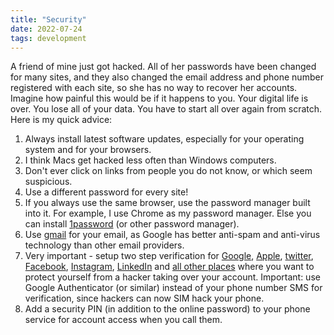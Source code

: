 ```yaml
---
title: "Security"
date: 2022-07-24
tags: development
---
```


<p>A friend of mine just got hacked. All of her passwords have been
changed for many sites, and they also changed the email address and
phone number registered with each site, so she has no way to recover
her accounts. Imagine how painful this would be if it happens to
you. Your digital life is over. You lose all of your data. You have to
start all over again from scratch.  Here is my quick advice:
  
</p><ol>

<li>Always install latest software updates, especially for your
operating system and for your browsers.

</li><li>I think Macs get hacked less often than Windows computers.

</li><li>Don't ever click on links from people you do not know, or which
seem suspicious.

</li><li>Use a different password for every site!
  
</li><li>If you always use the same browser, use the password manager built
into it. For example, I use Chrome as my password manager. Else you
can install <a href="https://1password.com">1password</a> (or other
password manager).

</li><li>Use <a href="https://gmail.com">gmail</a> for your email, as Google has
better anti-spam and anti-virus technology than other email providers.

</li><li>Very important - setup two step verification for
<a href="https://www.google.com/landing/2step/">Google</a>,
<a href="https://support.apple.com/en-us/HT204915">Apple</a>,
<a href="https://help.twitter.com/en/managing-your-account/two-factor-authentication">twitter</a>,
<a href="https://www.facebook.com/help/148233965247823">Facebook</a>,
<a href="https://help.instagram.com/566810106808145">Instagram</a>,
<a href="https://www.linkedin.com/help/linkedin/answer/544/turning-two-step-verification-on-and-off?lang=en">LinkedIn</a>
and
<a href="https://twofactorauth.org/">all other places</a>
where you want to protect yourself from a hacker taking over your account.
Important: use Google Authenticator (or similar) instead of your phone
number SMS for verification, since hackers can now SIM hack your phone.

</li><li>Add a security PIN (in addition to the online password)
to your phone service for account access when you call them.
</li></ol>

</td>
